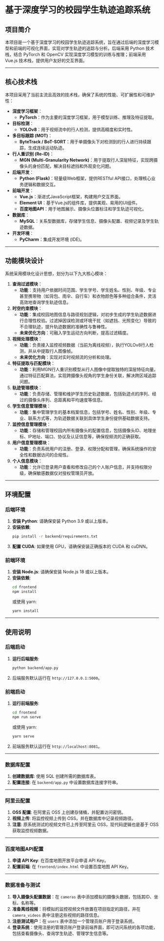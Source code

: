 # 基于深度学习的校园学生轨迹追踪系统

## 项目简介
本项目是一个基于深度学习的校园学生轨迹追踪系统，旨在通过后端的深度学习模型和前端的可视化界面，实现对学生轨迹的追踪与分析。后端采用 Python 技术栈，结合 PyTorch 和 OpenCV 实现深度学习模型的训练与推理；前端采用 Vue.js 技术栈，提供用户友好的交互界面。

---

## 核心技术栈

本项目采用了当前主流且高效的技术栈，确保了系统的性能、可扩展性和可维护性：

* **深度学习框架**：
    * **PyTorch**：作为主要的深度学习框架，用于模型训练、推理及特征提取。
* **目标检测**：
    * **YOLOv8**：用于视频流中的行人检测，提供高精度和实时性。
* **多目标跟踪 (MOT)**：
    * **ByteTrack / BoT-SORT**：用于单摄像头下对检测到的行人进行持续跟踪，生成连续运动轨迹。
* **行人重识别 (Re-ID)**：
    * **MGN (Multi-Granularity Network)**：用于提取行人深层特征，实现跨摄像头的身份匹配，解决目标遮挡和外观变化问题。
* **后端开发**：
    * **Python (Flask)**：轻量级Web框架，提供RESTful API接口，处理核心业务逻辑和数据交互。
* **前端开发**：
    * **Vue.js**：渐进式JavaScript框架，构建用户交互界面。
    * **Element UI**：基于Vue.js的组件库，提供美观、易用的UI组件。
    * **百度地图API**：用于地图展示、摄像头位置标注和学生轨迹可视化。
* **数据库**：
    * **MySQL**：关系型数据库，存储学生信息、摄像头配置、视频记录及学生轨迹数据。
* **开发环境**：
    * **PyCharm**：集成开发环境 (IDE)。
---

## 功能模块设计

系统采用模块化设计思想，划分为以下九大核心模块：

1.  **查询过滤模块**：
    * **功能**：支持用户依据时间范围、学生学号、学生姓名、性别、年级、专业甚至携带物（如背包、雨伞、自行车）和衣物颜色等多种组合条件，灵活高效地查询学生轨迹信息。
2.  **时空约束模块**：
    * **功能**：集成校园地图信息与路径规划逻辑，对初步生成的学生轨迹数据进行合理性校验。过滤掉因误检测或环境干扰（如遮挡、光照变化）导致的不合理轨迹，提升轨迹数据的准确性与鲁棒性。
    * **未来优化方向**：可融入学生运动方向判断，提高过滤精度。
3.  **视频处理模块**：
    * **功能**：负责接入监控视频数据（当前为离线视频），执行YOLOv8行人检测，并从中提取行人图像帧。
    * **未来优化方向**：实现对实时视频流的分析和处理。
4.  **特征提取与匹配模块**：
    * **功能**：利用MGN行人重识别模型从行人图像中提取独特的深层特征向量。通过特征匹配算法，实现跨摄像头视角的学生身份关联，解决跨区域追踪问题。
5.  **轨迹管理模块**：
    * **功能**：负责存储、管理和维护学生历史轨迹数据，包括轨迹点的序列、经过的摄像头序列、总距离和平均速度等信息。
6.  **学生信息管理模块**：
    * **功能**：集中管理学生的基本档案信息，包括学号、姓名、性别、年级、专业、联系方式等，为轨迹数据关联到具体学生身份提供基础数据支持。
7.  **监控信息管理模块**：
    * **功能**：存储和管理校园内所有摄像头的配置信息，包括摄像头ID、地理坐标、IP地址、端口、协议及认证信息等，确保视频流的正确获取。
8.  **用户信息管理模块**：
    * **功能**：负责系统用户的注册、登录、权限分配和管理，确保系统操作的安全性和数据访问的合规性。
9.  **个人信息模块**：
    * **功能**：允许已登录用户查看和修改自己的个人账户信息，并支持权限分级，确保敏感数据仅对授权管理员开放。

---

## 环境配置

### 后端环境
1. **安装 Python**: 请确保安装 Python 3.9 或以上版本。
2. **安装依赖**:
   ```bash
   pip install -r backend/requirements.txt
   ```
3. **配置 CUDA**: 如果使用 GPU，请确保安装正确版本的 CUDA 和 cuDNN。

### 前端环境
1. **安装 Node.js**: 请确保安装 Node.js 18 或以上版本。
2. **安装依赖**:
   ```bash
   cd frontend
   npm install
   ```
   或使用 yarn:
   ```bash
   yarn install
   ```

---

## 使用说明

### 后端启动
1. **运行后端服务**:
   ```bash
   python backend/app.py
   ```
2. 后端服务默认运行在 `http://127.0.0.1:5000`。

### 前端启动
1. **运行前端服务**:
   ```bash
   cd frontend
   npm run serve
   ```
   或使用 yarn:
   ```bash
   yarn serve
   ```
2. 前端服务默认运行在 `http://localhost:8081`。

---

### 数据库配置
1. **创建数据库**: 使用 SQL 创建所需的数据库表。
2. **配置连接**: 在 `backend/app.py` 中设置数据库连接字符串。

---

### 阿里云配置
1. **OSS 配置**: 在阿里云 OSS 上创建存储桶，并配置访问密钥。
2. **视频上传**: 将监控视频上传到 OSS，并在数据库中记录视频路径。
3. **注意**: 原系统测试的视频文件已上传至阿里云 OSS，现代码逻辑也是基于 OSS 获取监控视频数据。

---

### 百度地图API配置
1. **申请 API Key**: 在百度地图开放平台申请 API Key。
2. **配置前端**: 在 `frontend/index.html` 中设置百度地图 API Key。

---

### 数据准备与测试

1.  **导入摄像头配置数据**：在 `cameras` 表中添加模拟的摄像头数据，包括其ID、坐标、名称等。
2.  **准备离线视频**：将模拟的监控视频文件放置在项目指定的路径，并在 `camera_videos` 表中注册这些视频的路径信息。
3.  **注册测试用户**：在 `users` 表中添加一个管理员账户用于登录系统。
4.  **登录系统**：使用注册的管理员账户登录前端界面，即可访问系统的各项功能，包括查看摄像头、查询学生轨迹、管理学生信息等。
